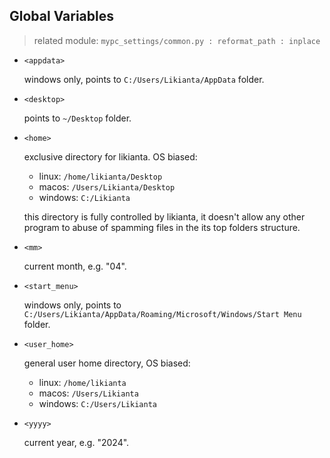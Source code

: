 
## Global Variables

> related module: `mypc_settings/common.py : reformat_path : inplace`

- `<appdata>`

    windows only, points to `C:/Users/Likianta/AppData` folder.

- `<desktop>`

    points to `~/Desktop` folder.

- `<home>`

    exclusive directory for likianta. OS biased:

    - linux: `/home/likianta/Desktop`
    - macos: `/Users/Likianta/Desktop`
    - windows: `C:/Likianta`

    this directory is fully controlled by likianta, it doesn't allow any other program to abuse of spamming files in the its top folders structure.

- `<mm>`

    current month, e.g. "04".

- `<start_menu>`

    windows only, points to `C:/Users/Likianta/AppData/Roaming/Microsoft/Windows/Start Menu` folder.

- `<user_home>`

    general user home directory, OS biased:

    - linux: `/home/likianta`
    - macos: `/Users/Likianta`
    - windows: `C:/Users/Likianta`

- `<yyyy>`

    current year, e.g. "2024".
